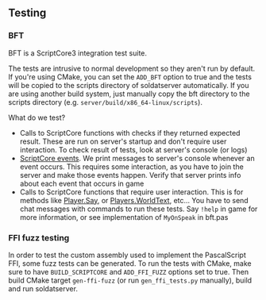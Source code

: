 ## Testing

### BFT

BFT is a ScriptCore3 integration test suite.

The tests are intrusive to normal development so they aren't run by default.
If you're using CMake, you can set the `ADD_BFT` option to true and the tests
will be copied to the scripts directory of soldatserver automatically. If you
are using another build system, just manually copy the bft directory to the
scripts directory (e.g. `server/build/x86_64-linux/scripts`).

What do we test?
- Calls to ScriptCore functions with checks if they returned expected result.
These are run on server's startup and don't require user interaction. To check
result of tests, look at server's console (or logs)
- [ScriptCore events](https://wiki.soldat.pl/index.php/Category:Events).
We print messages to server's console whenever an event occurs. This requires
some interaction, as you have to join the server and make those events happen.
Verify that server prints info about each event that occurs in game
- Calls to ScriptCore functions that require user interaction. This is for methods
like [Player.Say](https://wiki.soldat.pl/index.php/TActivePlayer.Say), or
[Players.WorldText](https://wiki.soldat.pl/index.php/TPlayers.WorldText), etc...
You have to send chat messages with commands to run these tests. Say `!help` in
game for more information, or see implementation of `MyOnSpeak` in bft.pas

### FFI fuzz testing

In order to test the custom assembly used to implement the PascalScript FFI,
some fuzz tests can be generated. To run the tests with CMake, make sure to
have `BUILD_SCRIPTCORE` and `ADD_FFI_FUZZ` options set to true. Then build
CMake target `gen-ffi-fuzz` (or run `gen_ffi_tests.py` manually), build and
run soldatserver.
